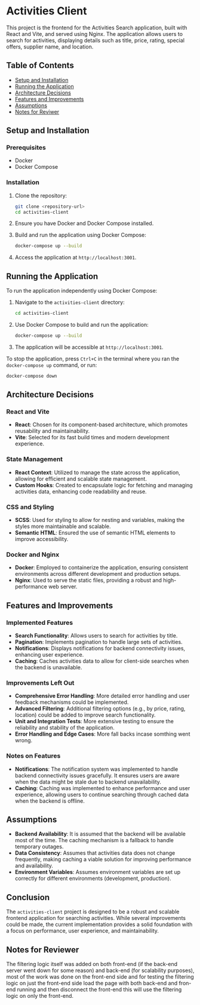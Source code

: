 
# Activities Client

This project is the frontend for the Activities Search application, built with React and Vite, and served using Nginx. The application allows users to search for activities, displaying details such as title, price, rating, special offers, supplier name, and location.

## Table of Contents

- [Setup and Installation](#setup-and-installation)
- [Running the Application](#running-the-application)
- [Architecture Decisions](#architecture-decisions)
- [Features and Improvements](#features-and-improvements)
- [Assumptions](#assumptions)
- [Notes for Reviwer](#notes-for-reviewer)

## Setup and Installation

### Prerequisites

- Docker
- Docker Compose

### Installation

1. Clone the repository:
   ```bash
   git clone <repository-url>
   cd activities-client
   ```

2. Ensure you have Docker and Docker Compose installed.

3. Build and run the application using Docker Compose:
   ```bash
   docker-compose up --build
   ```

4. Access the application at `http://localhost:3001`.

## Running the Application

To run the application independently using Docker Compose:

1. Navigate to the `activities-client` directory:
   ```bash
   cd activities-client
   ```

2. Use Docker Compose to build and run the application:
   ```bash
   docker-compose up --build
   ```

3. The application will be accessible at `http://localhost:3001`.

To stop the application, press `Ctrl+C` in the terminal where you ran the `docker-compose up` command, or run:
```bash
docker-compose down
```

## Architecture Decisions

### React and Vite

- **React**: Chosen for its component-based architecture, which promotes reusability and maintainability.
- **Vite**: Selected for its fast build times and modern development experience.

### State Management

- **React Context**: Utilized to manage the state across the application, allowing for efficient and scalable state management.
- **Custom Hooks**: Created to encapsulate logic for fetching and managing activities data, enhancing code readability and reuse.

### CSS and Styling

- **SCSS**: Used for styling to allow for nesting and variables, making the styles more maintainable and scalable.
- **Semantic HTML**: Ensured the use of semantic HTML elements to improve accessibility.

### Docker and Nginx

- **Docker**: Employed to containerize the application, ensuring consistent environments across different development and production setups.
- **Nginx**: Used to serve the static files, providing a robust and high-performance web server.

## Features and Improvements

### Implemented Features

- **Search Functionality**: Allows users to search for activities by title.
- **Pagination**: Implements pagination to handle large sets of activities.
- **Notifications**: Displays notifications for backend connectivity issues, enhancing user experience.
- **Caching**: Caches activities data to allow for client-side searches when the backend is unavailable.

### Improvements Left Out

- **Comprehensive Error Handling**: More detailed error handling and user feedback mechanisms could be implemented.
- **Advanced Filtering**: Additional filtering options (e.g., by price, rating, location) could be added to improve search functionality.
- **Unit and Integration Tests**: More extensive testing to ensure the reliability and stability of the application.
- **Error Handling and Edge Cases**: More fall backs incase somthing went wrong.

### Notes on Features

- **Notifications**: The notification system was implemented to handle backend connectivity issues gracefully. It ensures users are aware when the data might be stale due to backend unavailability.
- **Caching**: Caching was implemented to enhance performance and user experience, allowing users to continue searching through cached data when the backend is offline.

## Assumptions

- **Backend Availability**: It is assumed that the backend will be available most of the time. The caching mechanism is a fallback to handle temporary outages.
- **Data Consistency**: Assumes that activities data does not change frequently, making caching a viable solution for improving performance and availability.
- **Environment Variables**: Assumes environment variables are set up correctly for different environments (development, production).

## Conclusion

The `activities-client` project is designed to be a robust and scalable frontend application for searching activities. While several improvements could be made, the current implementation provides a solid foundation with a focus on performance, user experience, and maintainability.

## Notes for Reviewer

The filtering logic itself was added on both front-end (if the back-end server went down for some reason) and back-end (for scalability purposes), most of the work was done on the front-end side and for testing the filtering logic on just the front-end side load the page with both back-end and fron-end running and then disconnect the front-end this will use the filtering logic on only the front-end.